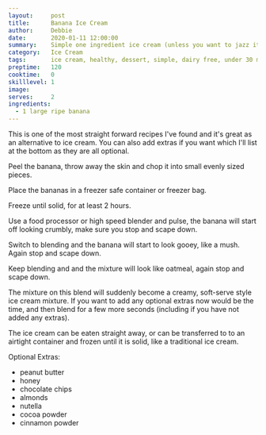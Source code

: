 ```yaml
---
layout:     post
title:      Banana Ice Cream
author:     Debbie
date:       2020-01-11 12:00:00
summary:    Simple one ingredient ice cream (unless you want to jazz it up)
category:   Ice Cream
tags:       ice cream, healthy, dessert, simple, dairy free, under 30 minutes
preptime:   120
cooktime:   0
skilllevel: 1
image:      
serves:     2
ingredients:
  - 1 large ripe banana
---
```


This is one of the most straight forward recipes I've found and it's great as an alternative to ice cream. You can also add extras if you want which I'll list at the bottom as they are all optional.

Peel the banana, throw away the skin and chop it into small evenly sized pieces.

Place the bananas in a freezer safe container or freezer bag.

Freeze until solid, for at least 2 hours.

Use a food processor or high speed blender and pulse, the banana will start off looking crumbly, make sure you stop and scape down.

Switch to blending and the banana will start to look gooey, like a mush. Again stop and scape down.

Keep blending and and the mixture will look like oatmeal, again stop and scape down.

The mixture on this blend will suddenly become a creamy, soft-serve style ice cream mixture. If you want to add any optional extras now would be the time, and then blend for a few more seconds (including if you have not added any extras).

The ice cream can be eaten straight away, or can be transferred to to an airtight container and frozen until it is solid, like a traditional ice cream.


Optional Extras:
  - peanut butter
  - honey
  - chocolate chips
  - almonds
  - nutella
  - cocoa powder
  - cinnamon powder
